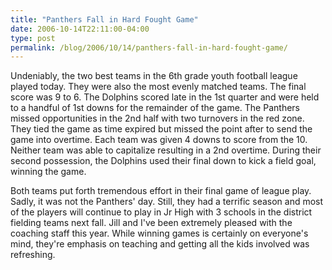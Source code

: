 ```yaml
---
title: "Panthers Fall in Hard Fought Game"
date: 2006-10-14T22:11:00-04:00
type: post
permalink: /blog/2006/10/14/panthers-fall-in-hard-fought-game/
---
```

Undeniably, the two best teams in the 6th grade youth football league played today. They were also the most evenly matched teams. The final score was 9 to 6. The Dolphins scored late in the 1st quarter and were held to a handful of 1st downs for the remainder of the game. The Panthers missed opportunities in the 2nd half with two turnovers in the red zone. They tied the game as time expired but missed the point after to send the game into overtime. Each team was given 4 downs to score from the 10. Neither team was able to capitalize resulting in a 2nd overtime. During their second possession, the Dolphins used their final down to kick a field goal, winning the game.

Both teams put forth tremendous effort in their final game of league play. Sadly, it was not the Panthers' day. Still, they had a terrific season and most of the players will continue to play in Jr High with 3 schools in the district fielding teams next fall. Jill and I've been extremely pleased with the coaching staff this year. While winning games is certainly on everyone's mind, they're emphasis on teaching and getting all the kids involved was refreshing.